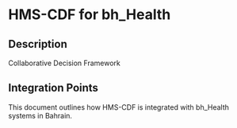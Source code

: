 # HMS-CDF for bh_Health

## Description

Collaborative Decision Framework

## Integration Points

This document outlines how HMS-CDF is integrated with bh_Health systems in Bahrain.
